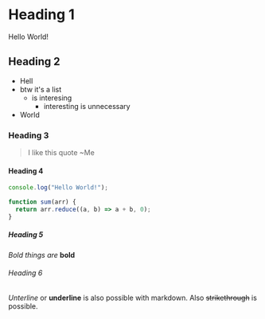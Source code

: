 # Heading 1

Hello World!

## Heading 2

- Hell
- btw it's a list
  - is interesing
    - interesting is unnecessary
- World

### Heading 3

> I like this quote
> ~Me

#### Heading 4

```javascript
console.log("Hello World!");

function sum(arr) {
  return arr.reduce((a, b) => a + b, 0);
}
```

##### Heading 5

*Bold things are* **bold**

###### Heading 6

_Unterline_ or __underline__ is also possible with markdown.
Also ~~strikethrough~~ is possible.